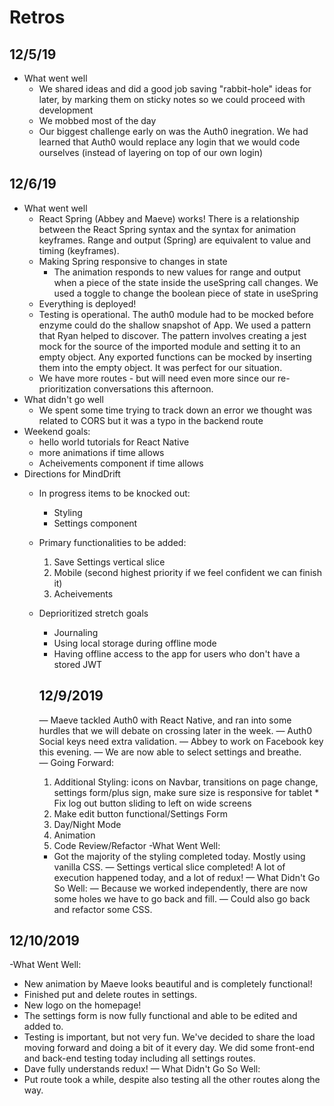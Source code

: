 # Retros

## 12/5/19
- What went well
  - We shared ideas and did a good job saving "rabbit-hole" ideas for later, by marking them on sticky notes so we could proceed with development
  - We mobbed most of the day
  - Our biggest challenge early on was the Auth0 inegration. We had learned that Auth0 would replace any login that we would code ourselves (instead of layering on top of our own login)

## 12/6/19
- What went well
  - React Spring (Abbey and Maeve) works! There is a relationship between the React Spring syntax and the syntax for animation keyframes. Range and output (Spring) are equivalent to value and timing (keyframes).
  - Making Spring responsive to changes in state
    - The animation responds to new values for range and output when a piece of the state inside the useSpring call changes. We used a toggle to change the boolean piece of state in useSpring
  - Everything is deployed!
  - Testing is operational. The auth0 module had to be mocked before enzyme could do the shallow snapshot of App. We used a pattern that Ryan helped to discover. The pattern involves creating a jest mock for the source of the imported module and setting it to an empty object. Any exported functions can be mocked by inserting them into the empty object. It was perfect for our situation.
  - We have more routes - but will need even more since our re-prioritization conversations this afternoon.
- What didn't go well
  - We spent some time trying to track down an error we thought was related to CORS but it was a typo in the backend route
- Weekend goals:
  - hello world tutorials for React Native 
  - more animations if time allows
  - Acheivements component if time allows
- Directions for MindDrift
  - In progress items to be knocked out:
    - Styling 
    - Settings component
  - Primary functionalities to be added:
    1. Save Settings vertical slice
    2. Mobile (second highest priority if we feel confident we can finish it)
    3. Acheivements
  - Deprioritized stretch goals
    - Journaling
    - Using local storage during offline mode
    - Having offline access to the app for users who don't have a stored JWT

    ## 12/9/2019
    — Maeve tackled Auth0 with React Native, and ran into some hurdles that we will debate on crossing later in the week. 
    — Auth0 Social keys need extra validation. 
      — Abbey to work on Facebook key this evening.
    — We are now able to select settings and breathe. 
    — Going Forward:
      1. Additional Styling: icons on Navbar, transitions on page change, settings form/plus sign, make sure size is responsive for tablet
        * Fix log out button sliding to left on wide screens
      2. Make edit button functional/Settings Form
      3. Day/Night Mode
      4. Animation
      5. Code Review/Refactor
    -What Went Well:
      - Got the majority of the styling completed today. Mostly using vanilla CSS.
      — Settings vertical slice completed! A lot of execution happened today, and a lot of redux!
    — What Didn't Go So Well: 
      — Because we worked independently, there are now some holes we have to go back and fill. 
    — Could also go back and refactor some CSS. 

## 12/10/2019
-What Went Well:
  * New animation by Maeve looks beautiful and is completely functional!
  * Finished put and delete routes in settings.
  * New logo on the homepage!
  * The settings form is now fully functional and able to be edited and added to. 
  * Testing is important, but not very fun. We've decided to share the load moving forward and doing a bit of it every day. We did some front-end and back-end testing today including all settings routes. 
  * Dave fully understands redux!
— What Didn't Go So Well: 
  * Put route took a while, despite also testing all the other routes along the way.
